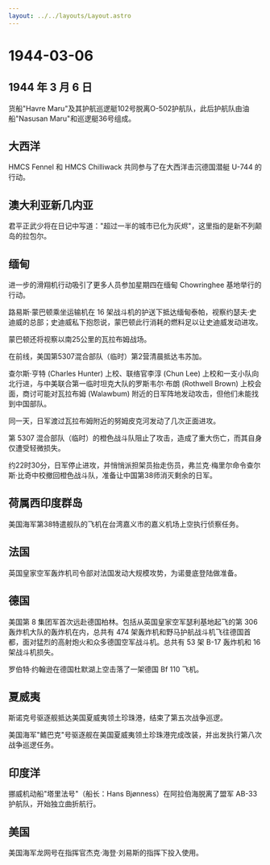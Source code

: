 ```yaml
---
layout: ../../layouts/Layout.astro
---
```


# 1944-03-06

## 1944 年 3 月 6 日

货船"Havre
Maru"及其护航巡逻艇102号脱离O-502护航队，此后护航队由油船"Nasusan
Maru"和巡逻艇36号组成。

## 大西洋

HMCS Fennel 和 HMCS Chilliwack 共同参与了在大西洋击沉德国潜艇 U-744
的行动。

## 澳大利亚新几内亚

君平正武少将在日记中写道："超过一半的城市已化为灰烬"，这里指的是新不列颠岛的拉包尔。

## 缅甸

进一步的滑翔机行动吸引了更多人员参加星期四在缅甸 Chowringhee
基地举行的行动。

路易斯·蒙巴顿乘坐运输机在 16
架战斗机的护送下抵达缅甸泰帕，视察约瑟夫·史迪威的总部；史迪威私下抱怨说，蒙巴顿此行消耗的燃料足以让史迪威发动进攻。

蒙巴顿还将视察以南25公里的瓦拉布姆战场。

在前线，美国第5307混合部队（临时）第2营清晨抵达韦苏加。

查尔斯·亨特 (Charles Hunter) 上校、联络官李淳 (Chun Lee)
上校和一支小队向北行进，与中美联合第一临时坦克大队的罗斯韦尔·布朗
(Rothwell Brown) 上校会面，商讨可能对瓦拉布姆 (Walawbum)
附近的日军阵地发动攻击，但他们未能找到中国部队。

同一天，日军渡过瓦拉布姆附近的努姆皮克河发动了几次正面进攻。

第 5307
混合部队（临时）的橙色战斗队阻止了攻击，造成了重大伤亡，而其自身仅遭受轻微损失。

约22时30分，日军停止进攻，并悄悄派担架员抬走伤员，弗兰克·梅里尔命令查尔斯·比奇中校撤回橙色战斗队，准备让中国第38师消灭剩余的日军。

## 荷属西印度群岛

美国海军第38特遣舰队的飞机在台湾嘉义市的嘉义机场上空执行侦察任务。

## 法国

英国皇家空军轰炸机司令部对法国发动大规模攻势，为诺曼底登陆做准备。

## 德国

美国第 8 集团军首次远赴德国柏林。包括从英国皇家空军瑟利基地起飞的第 306
轰炸机大队的轰炸机在内，总共有 474
架轰炸机和野马护航战斗机飞往德国首都，面对猛烈的高射炮火和众多德国空军战斗机。总共有
53 架 B-17 轰炸机和 16 架战斗机损失。

罗伯特·约翰逊在德国杜默湖上空击落了一架德国 Bf 110 飞机。

## 夏威夷

斯诺克号驱逐舰抵达美国夏威夷领土珍珠港，结束了第五次战争巡逻。

美国海军"鳍巴克"号驱逐舰在美国夏威夷领土珍珠港完成改装，并出发执行第八次战争巡逻任务。

## 印度洋

挪威机动船"塔里法号"（船长：Hans Bjønness）在阿拉伯海脱离了盟军 AB-33
护航队，开始独立曲折航行。

## 美国

美国海军龙网号在指挥官杰克·海登·刘易斯的指挥下投入使用。